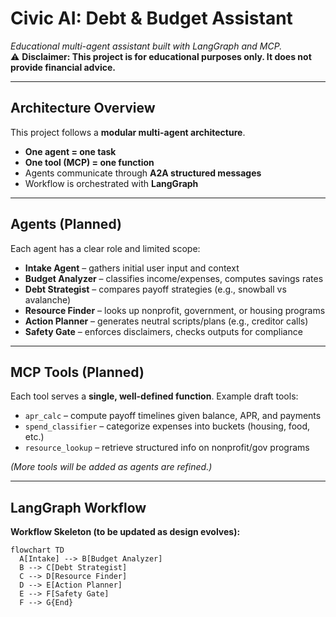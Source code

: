 # Civic AI: Debt & Budget Assistant

_Educational multi-agent assistant built with LangGraph and MCP._  
⚠️ **Disclaimer: This project is for educational purposes only. It does not provide financial advice.**

---

## Architecture Overview

This project follows a **modular multi-agent architecture**.

- **One agent = one task**
- **One tool (MCP) = one function**
- Agents communicate through **A2A structured messages**
- Workflow is orchestrated with **LangGraph**

---

## Agents (Planned)

Each agent has a clear role and limited scope:

- **Intake Agent** – gathers initial user input and context
- **Budget Analyzer** – classifies income/expenses, computes savings rates
- **Debt Strategist** – compares payoff strategies (e.g., snowball vs avalanche)
- **Resource Finder** – looks up nonprofit, government, or housing programs
- **Action Planner** – generates neutral scripts/plans (e.g., creditor calls)
- **Safety Gate** – enforces disclaimers, checks outputs for compliance

---

## MCP Tools (Planned)

Each tool serves a **single, well-defined function**. Example draft tools:

- `apr_calc` – compute payoff timelines given balance, APR, and payments
- `spend_classifier` – categorize expenses into buckets (housing, food, etc.)
- `resource_lookup` – retrieve structured info on nonprofit/gov programs

_(More tools will be added as agents are refined.)_

---

## LangGraph Workflow

**Workflow Skeleton (to be updated as design evolves):**

```mermaid
flowchart TD
  A[Intake] --> B[Budget Analyzer]
  B --> C[Debt Strategist]
  C --> D[Resource Finder]
  D --> E[Action Planner]
  E --> F[Safety Gate]
  F --> G{End}
```
